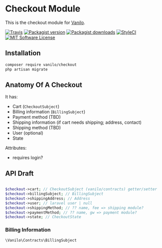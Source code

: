 # Checkout Module

This is the checkout module for [Vanilo](https://vanilo.io).

[![Travis](https://img.shields.io/travis/vanilophp/checkout.svg?style=flat-square)](https://travis-ci.org/vanilophp/checkout)
[![Packagist version](https://img.shields.io/packagist/v/vanilo/checkout.svg?style=flat-square)](https://packagist.org/packages/vanilo/checkout)
[![Packagist downloads](https://img.shields.io/packagist/dt/vanilo/checkout.svg?style=flat-square)](https://packagist.org/packages/vanilo/checkout)
[![StyleCI](https://styleci.io/repos/109258256/shield?branch=master)](https://styleci.io/repos/109258256)
[![MIT Software License](https://img.shields.io/badge/license-MIT-blue.svg?style=flat-square)](LICENSE.md)

## Installation

```bash
composer require vanilo/checkout
php artisan migrate
```

## Anatomy Of A Checkout

It has:

- Cart (`CheckoutSubject`)
- Billing information (`BillingSubject`)
- Payment method (TBD)
- Shipping information (if cart needs shipping; address, contact)
- Shipping method (TBD)
- User (optional)
- State

Attributes:

- requires login?

## API Draft

```php

$checkout->cart; // CheckoutSubject (vanilo/contracts) getter/setter
$checkout->billingSubject; // BillingSubject
$checkout->shippingAddress; // Address
$checkout->user; // laravel user | null
$checkout->shippingMethod; // ?? name, fee => shipping module?
$checkout->paymentMethod; // ?? name, gw => payment module?
$checkout->state; // CheckoutState
```

### Billing Information

`\Vanilo\Contracts\BillingSubject`
